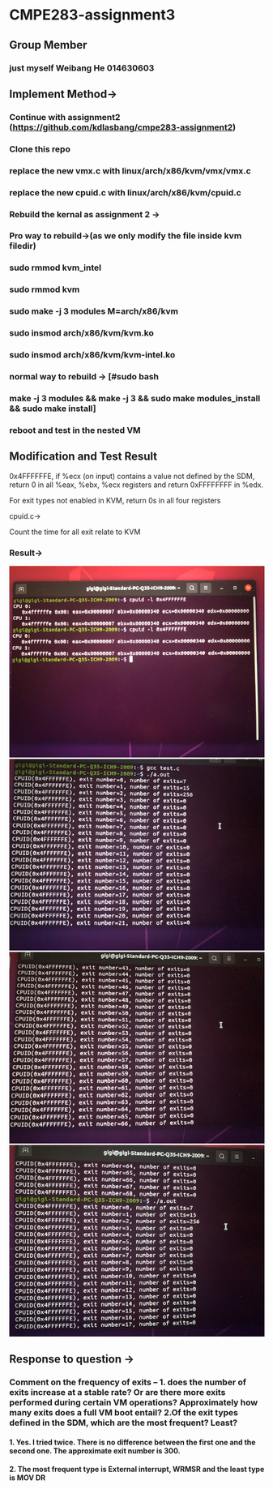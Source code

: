 # CMPE283-assignment3
## Group Member
### just myself Weibang He 014630603

## Implement Method->
### Continue with assignment2 (https://github.com/kdlasbang/cmpe283-assignment2)
### Clone this repo
### replace the new vmx.c with linux/arch/x86/kvm/vmx/vmx.c
### replace the new cpuid.c with linux/arch/x86/kvm/cpuid.c
### Rebuild the kernal as assignment 2 ->
### Pro way to rebuild->(as we only modify the file inside kvm filedir)
### sudo rmmod kvm_intel
### sudo rmmod kvm
### sudo make -j 3 modules M=arch/x86/kvm
### sudo insmod arch/x86/kvm/kvm.ko
### sudo insmod arch/x86/kvm/kvm-intel.ko
### normal way to rebuild -> [#sudo bash
### make -j 3 modules && make -j 3 && sudo make modules_install && sudo make install]
### reboot and test in the nested VM

## Modification and Test Result
0x4FFFFFFE, if %ecx (on input) contains a value not defined by the SDM, return 0 in all %eax, %ebx, %ecx registers and return 0xFFFFFFFF in %edx. 

For exit types not enabled in KVM, return 0s in all four registers

cpuid.c->

Count the time for all exit relate to KVM

### Result->
![](https://github.com/kdlasbang/cmpe283/blob/main/assignment3/IMG_6073.jpg)
![](https://github.com/kdlasbang/cmpe283/blob/main/assignment3/IMG_6074.jpg)
![](https://github.com/kdlasbang/cmpe283/blob/main/assignment3/IMG_6075.jpg)
![](https://github.com/kdlasbang/cmpe283/blob/main/assignment3/IMG_6076.jpg)

## Response to question ->
### Comment on the frequency of exits – 1. does the number of exits increase at a stable rate? Or are there more exits performed during certain VM operations? Approximately how many exits does a full VM boot entail? 2.Of the exit types defined in the SDM, which are the most frequent? Least? 

#### 1. Yes. I tried twice. There is no difference between the first one and the second one.  The approximate exit number is 300.
#### 2. The most frequent type is External interrupt, WRMSR and the least type is MOV DR

